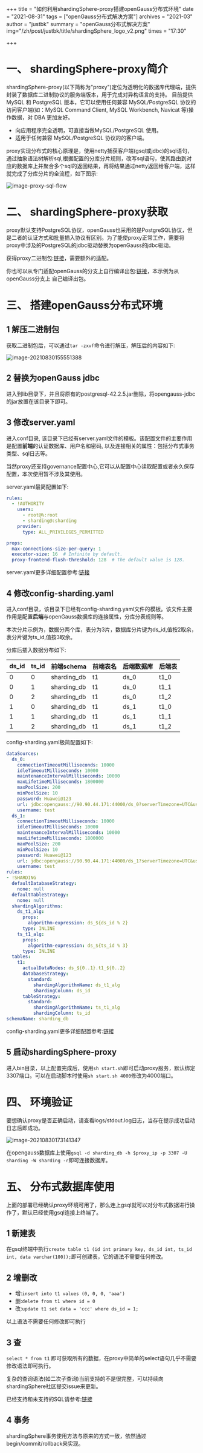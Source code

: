 +++
title = "如何利用shardingSphere-proxy搭建openGauss分布式环境"
date = "2021-08-31"
tags = ["openGauss分布式解决方案"]
archives = "2021-03"
author = "justbk"
summary = "openGauss分布式解决方案"
img="/zh/post/justbk/title/shardingSphere_logo_v2.png"
times = "17:30"

+++

# 一、 shardingSphere-proxy简介

shardingSphere-proxy(以下简称为"proxy")定位为透明化的数据库代理端，提供封装了数据库二进制协议的服务端版本，用于完成对异构语言的支持。 目前提供 MySQL 和 PostgreSQL 版本，它可以使用任何兼容 MySQL/PostgreSQL 协议的访问客户端(如：MySQL Command Client, MySQL Workbench, Navicat 等)操作数据，对 DBA 更加友好。

- 向应用程序完全透明，可直接当做MySQL/PostgreSQL 使用。
- 适用于任何兼容 MySQL/PostgreSQL 协议的的客户端。

proxy实现分布式的核心原理是，使用netty捕获客户端(gsql或jdbc)的sql语句，通过抽象语法树解析sql,根据配置的分库分片规则，改写sql语句，使其路由到对应的数据库上并聚合多个sql的返回结果，再将结果通过netty返回给客户端，这样就完成了分库分片的全流程，如下图示:

![image-proxy-sql-flow](../img/proxy-sql-flow.png "proxy sql处理流程")

# 二、 shardingSphere-proxy获取

proxy默认支持PostgreSQL协议，openGauss也采用的是PostgreSQL协议，但是二者的认证方式和批量插入协议有区别。为了能使proxy正常工作，需要将proxy中涉及的PostgreSQL的jdbc驱动替换为openGauss的jdbc驱动。

获得proxy二进制包:[链接](https://shardingsphere.apache.org/document/current/cn/downloads/ "proxy下载链接")，需要额外的适配。

你也可以从专门适配openGauss的分支上自行编译出包:[链接](https://github.com/apache/shardingsphere/tree/opengauss_adapt "proxy_opengauss-adapt")，本示例为从openGauss分支上 自己编译出包。

# 三、 搭建openGauss分布式环境

## 1 解压二进制包

获取二进制包后，可以通过`tar -zxvf`命令进行解压，解压后的内容如下:

![image-20210830155551388](../img/proxy-unzip-filelist.png "proxy解压文件列表")

## 2 替换为openGauss jdbc

进入到lib目录下，并且将原有的postgresql-42.2.5.jar删除，将opengauss-jdbc的jar放置在该目录下即可。

## 3 修改server.yaml

进入conf目录, 该目录下已经有server.yaml文件的模板。该配置文件的主要作用是配置**前端**的认证数据库、用户名和密码, 以及连接相关的属性：包括分布式事务类型、sql日志等。

当然proxy还支持governance配置中心,它可以从配置中心读取配置或者永久保存配置，本次使用暂不涉及其使用。

server.yaml最简配置如下:

```yaml
rules:
  - !AUTHORITY
    users:
      - root@%:root
      - sharding@:sharding
    provider:
      type: ALL_PRIVILEGES_PERMITTED

props:
  max-connections-size-per-query: 1
  executor-size: 16  # Infinite by default.
  proxy-frontend-flush-threshold: 128  # The default value is 128.
```

server.yaml更多详细配置参考:[链接](https://shardingsphere.apache.org/document/current/cn/user-manual/shardingsphere-proxy/configuration/ "proxy-server-config")

## 4 修改config-sharding.yaml

进入conf目录，该目录下已经有config-sharding.yaml文件的模板。该文件主要作用是配置**后端**与openGauss数据库的连接属性，分库分表规则等。

本次分片示例为，数据分两个库，表分为3片，数据库分片键为ds_id,值按2取余，表分片键为ts_id,值按3取余。

分库后插入数据分布如下:

| ds_id | ts_id | 前端schema  | 前端表名 | 后端数据库 | 后端表 |
| ----- | ----- | ----------- | -------- | ---------- | ------ |
| 0     | 0     | sharding_db | t1       | ds_0       | t1_0   |
| 0     | 1     | sharding_db | t1       | ds_0       | t1_1   |
| 0     | 2     | sharding_db | t1       | ds_0       | t1_2   |
| 1     | 0     | sharding_db | t1       | ds_1       | t1_0   |
| 1     | 1     | sharding_db | t1       | ds_1       | t1_1   |
| 1     | 2     | sharding_db | t1       | ds_1       | t1_2   |

config-sharding.yaml极简配置如下:

```yaml
dataSources:
  ds_0:
    connectionTimeoutMilliseconds: 10000
    idleTimeoutMilliseconds: 10000
    maintenanceIntervalMilliseconds: 10000
    maxLifetimeMilliseconds: 1800000
    maxPoolSize: 200
    minPoolSize: 10
    password: Huawei@123
    url: jdbc:opengauss://90.90.44.171:44000/ds_0?serverTimezone=UTC&useSSL=false&connectTimeout=10
    username: test
  ds_1:
    connectionTimeoutMilliseconds: 10000
    idleTimeoutMilliseconds: 10000
    maintenanceIntervalMilliseconds: 10000
    maxLifetimeMilliseconds: 1800000
    maxPoolSize: 200
    minPoolSize: 10
    password: Huawei@123
    url: jdbc:opengauss://90.90.44.171:44000/ds_1?serverTimezone=UTC&useSSL=false&connectTimeout=10
    username: test
rules:
- !SHARDING
  defaultDatabaseStrategy:
    none: null
  defaultTableStrategy:
    none: null
  shardingAlgorithms:
    ds_t1_alg:
      props:
        algorithm-expression: ds_${ds_id % 2}
      type: INLINE
    ts_t1_alg:
      props:
        algorithm-expression: ds_${ts_id % 3}
      type: INLINE
  tables:
    t1:
      actualDataNodes: ds_${0..1}.t1_${0..2}
      databaseStrategy:
        standard:
          shardingAlgorithmName: ds_t1_alg
          shardingColumn: ds_id
      tableStrategy:
        standard:
          shardingAlgorithmName: ts_t1_alg
          shardingColumn: ts_id
schemaName: sharding_db
```

config-sharding.yaml更多详细配置参考:[链接](https://shardingsphere.apache.org/document/current/cn/user-manual/shardingsphere-jdbc/configuration/yaml/ "proxy-sharding-config")

## 5 启动shardingSphere-proxy

进入bin目录，以上配置完成后，使用`sh start.sh`即可启动proxy服务，默认绑定3307端口。可以在启动脚本时使用`sh start.sh 4000`修改为4000端口。

# 四、 环境验证

要想确认proxy是否正确启动，请查看logs/stdout.log日志，当存在提示成功启动日志后即成功。

![image-20210830173141347](../img/proxy-start-success.png "proxy启动成功")

在opengauss数据库上使用`gsql -d sharding_db -h $proxy_ip -p 3307 -U sharding -W sharding -r`即可连接数据库。

# 五、 分布式数据库使用

上面的部署已经确认proxy环境可用了，那么连上gsql就可以对分布式数据进行操作了，默认已经使用gsql连接上终端了。

## 1 新建表

在gsql终端中执行`create table t1 (id int primary key, ds_id int, ts_id int, data varchar(100));`即可创建表，它的语法不需要任何修改。

## 2 增删改

* 增:`insert into t1 values (0, 0, 0, 'aaa')`
* 删:`delete from t1 where id = 0`
* 改:`update t1 set data = 'ccc' where ds_id = 1;`

以上语法不需要任何修改即可执行

## 3 查

`select * from t1` 即可获取所有的数据，在proxy中简单的select语句几乎不需要修改语法即可执行。

复杂的查询语法(如二次子查询)当前支持的不是很完整，可以持续向shardingSphere社区提交issue来更新。

已经支持和未支持的SQL请参考:[链接](https://shardingsphere.apache.org/document/current/cn/features/sharding/use-norms/sql/ "proxy-sql-support")

## 4 事务

shardingSphere事务使用方法与原来的方式一致，依然通过begin/commit/rollback来实现。